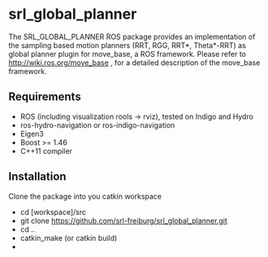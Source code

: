 # srl_global_planner
The SRL_GLOBAL_PLANNER ROS package provides an implementation of the sampling based motion planners (RRT, RGG, RRT*, Theta*-RRT) as global planner plugin for move_base, a ROS framework. Please refer to http://wiki.ros.org/move_base , for a detailed description of the move_base framework.

## Requirements
* ROS (including visualization rools -> rviz), tested on Indigo and Hydro
* ros-hydro-navigation or ros-indigo-navigation
* Eigen3
* Boost >= 1.46
* C++11 compiler

## Installation

Clone the package into you catkin workspace
- cd [workspace]/src
- git clone https://github.com/srl-freiburg/srl_global_planner.git
- cd ..
- catkin_make (or catkin build)
- 
